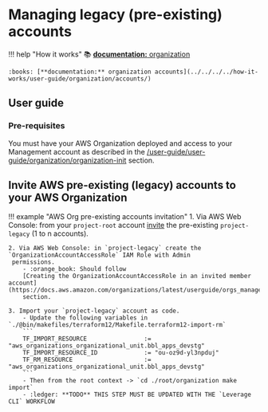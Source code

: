 # Managing legacy (pre-existing) accounts
!!! help "How it works"
    :books: [**documentation:** organization](../../../../how-it-works/user-guide/organization/organization/)
    
    :books: [**documentation:** organization accounts](../../../../how-it-works/user-guide/organization/accounts/)

## User guide

### Pre-requisites
You must have your AWS Organization deployed and access to your Management account as 
described in the [/user-guide/user-guide/organization/organization-init](./configuration.md) section.

## Invite AWS pre-existing (legacy) accounts to your AWS Organization
!!! example "AWS Org pre-existing accounts invitation"
    1. Via AWS Web Console: from your `project-root` account
     [invite](https://docs.aws.amazon.com/organizations/latest/userguide/orgs_manage_accounts_invites.html) the 
    pre-existing `project-legacy` (1 to n accounts).
    
    2. Via AWS Web Console: in `project-legacy` create the `OrganizationAccountAccessRole` IAM Role with Admin
     permissions.
        - :orange_book: Should follow
        [Creating the OrganizationAccountAccessRole in an invited member account](https://docs.aws.amazon.com/organizations/latest/userguide/orgs_manage_accounts_access.html)
        section.
    
    3. Import your `project-legacy` account as code.
        - Update the following variables in `./@bin/makefiles/terraform12/Makefile.terraform12-import-rm`
        ```
        TF_IMPORT_RESOURCE                := "aws_organizations_organizational_unit.bbl_apps_devstg"
        TF_IMPORT_RESOURCE_ID             := "ou-oz9d-yl3npduj"
        TF_RM_RESOURCE                    := "aws_organizations_organizational_unit.bbl_apps_devstg"
        ```   
        - Then from the root context -> `cd ./root/organization make import`
        - :ledger: **TODO** THIS STEP MUST BE UPDATED WITH THE `Leverage CLI` WORKFLOW
